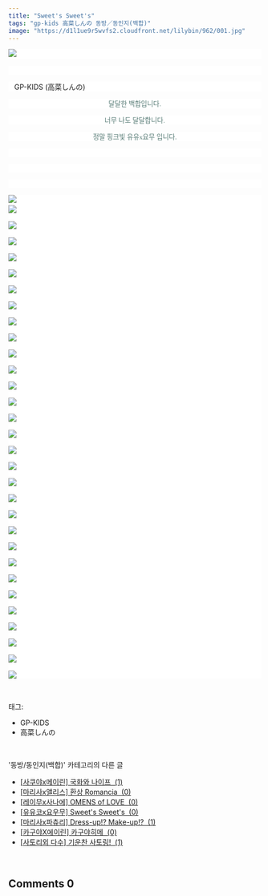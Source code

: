 ```yaml
---
title: "Sweet's Sweet's"
tags: "gp-kids 高菜しんの 동방／동인지(백합)"
image: "https://d1l1ue9r5wvfs2.cloudfront.net/lilybin/962/001.jpg"
---
```

<div class="article">
<div class="area_view">
<p style="text-align: justify; background: white"><img src="{{ site.imgserver9 }}/lilybin/962/001.jpg"/><span style="color:#557a74; font-family:돋움; font-size:10pt"> 
</span></p><p style="text-align: justify; background: white"> 
 </p><p style="text-align: justify; background: white"> 
 GP-KIDS (高菜しんの)</p><p style="text-align: center; background: white"><span style="color:#557a74; font-family:돋움; font-size:10pt">달달한 백합입니다.
</span></p><p style="text-align: center; background: white"><span style="color:#557a74; font-family:돋움; font-size:10pt">너무 나도 달달합니다.
</span></p><p style="text-align: center; background: white"><span style="color:#557a74; font-family:돋움; font-size:10pt">정말 핑크빛 유유x요무 입니다.
</span></p><p style="text-align: center; background: white"> 
 </p><p style="text-align: justify; background: white"> 
 </p><p style="text-align: justify; background: white"> 
 </p><p style="text-align: justify; background: white"><img src="{{ site.imgserver9 }}/lilybin/962/002.jpg"/><span style="color:#557a74; font-family:돋움; font-size:10pt"><br/><img src="{{ site.imgserver9 }}/lilybin/962/003.jpg"/><br/><br/><img src="{{ site.imgserver9 }}/lilybin/962/004.jpg"/><br/><br/><img src="{{ site.imgserver9 }}/lilybin/962/005.jpg"/><br/><br/><img src="{{ site.imgserver9 }}/lilybin/962/006.jpg"/><br/><br/><img src="{{ site.imgserver9 }}/lilybin/962/007.jpg"/><br/><br/><img src="{{ site.imgserver9 }}/lilybin/962/008.jpg"/><br/><br/><img src="{{ site.imgserver9 }}/lilybin/962/009.jpg"/><br/><br/><img src="{{ site.imgserver9 }}/lilybin/962/010.jpg"/><br/><br/><img src="{{ site.imgserver9 }}/lilybin/962/011.jpg"/><br/><br/><img src="{{ site.imgserver9 }}/lilybin/962/012.jpg"/><br/><br/><img src="{{ site.imgserver9 }}/lilybin/962/013.jpg"/><br/><br/><img src="{{ site.imgserver9 }}/lilybin/962/014.jpg"/><br/><br/><img src="{{ site.imgserver9 }}/lilybin/962/015.jpg"/><br/><br/><img src="{{ site.imgserver9 }}/lilybin/962/016.jpg"/><br/><br/><img src="{{ site.imgserver9 }}/lilybin/962/017.jpg"/><br/><br/><img src="{{ site.imgserver9 }}/lilybin/962/018.jpg"/><br/><br/><img src="{{ site.imgserver9 }}/lilybin/962/019.jpg"/><br/><br/><img src="{{ site.imgserver9 }}/lilybin/962/020.jpg"/><br/><br/><img src="{{ site.imgserver9 }}/lilybin/962/021.jpg"/><br/><br/><img src="{{ site.imgserver9 }}/lilybin/962/022.jpg"/><br/><br/><img src="{{ site.imgserver9 }}/lilybin/962/023.jpg"/><br/><br/><img src="{{ site.imgserver9 }}/lilybin/962/024.jpg"/><br/><br/><img src="{{ site.imgserver9 }}/lilybin/962/025.jpg"/><br/><br/><img src="{{ site.imgserver9 }}/lilybin/962/026.jpg"/><br/><br/><img src="{{ site.imgserver9 }}/lilybin/962/027.jpg"/><br/><br/><img src="{{ site.imgserver9 }}/lilybin/962/028.jpg"/><br/><br/><img src="{{ site.imgserver9 }}/lilybin/962/029.jpg"/><br/><br/><img src="{{ site.imgserver9 }}/lilybin/962/030.jpg"/><br/><br/><img src="{{ site.imgserver9 }}/lilybin/962/031.jpg"/><br/><br/><img src="{{ site.imgserver9 }}/lilybin/962/032.jpg"/>
</span></p>
</div></div><br/>
<div class="tagTrail">
<p>태그: </p>
<ul>
<li>GP-KIDS</li>
<li>高菜しんの</li>
</ul>
</div><br/>
<div class="another">
<p>'동방/동인지(백합)' 카테고리의 다른 글</p>
<ul>
<li><a href="/lilybin_965">
[사쿠야x메이린] 국화와 나이프  (1)
</a></li>
<li><a href="/lilybin_964">
[마리사x앨리스] 환상 Romancia  (0)
</a></li>
<li><a href="/lilybin_963">
[레이무x사나에] OMENS of LOVE  (0)
</a></li>
<li><a href="/lilybin_962">
[유유코x요우무] Sweet's Sweet's  (0)
</a></li>
<li><a href="/lilybin_961">
[마리사x파츄리] Dress-up!? Make-up!?  (1)
</a></li>
<li><a href="/lilybin_960">
[카구야X에이린] 카구야히메  (0)
</a></li>
<li><a href="/lilybin_959">
[사토리외 다수] 기운찬 사토링!  (1)
</a></li>
</ul>
</div><br/>
<div class="comment">
<h2 class="bold">Comments <span id="commentCount962">0</span></h2>
<div style="clear:both;">
<div id="entry962Comment" style="display:block">
</div>
</div>
</div><br/>
<br/>
<p id="refer"></p>
<br/>

